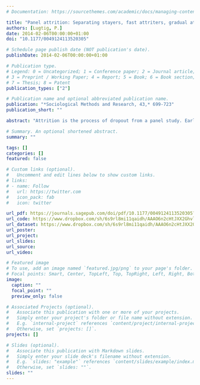 ```yaml
---
# Documentation: https://sourcethemes.com/academic/docs/managing-content/

title: "Panel attrition: Separating stayers, fast attriters, gradual attriters and lurkers"
authors: [Lugtig, P.]
date: 2014-02-06T00:00:00+01:00
doi: "10.1177/0049124113520305"

# Schedule page publish date (NOT publication's date).
publishDate: 2014-02-06T00:00:00+01:00

# Publication type.
# Legend: 0 = Uncategorized; 1 = Conference paper; 2 = Journal article;
# 3 = Preprint / Working Paper; 4 = Report; 5 = Book; 6 = Book section;
# 7 = Thesis; 8 = Patent
publication_types: ["2"]

# Publication name and optional abbreviated publication name.
publication: "*Sociological Methods and Research, 43,* 699-723"
publication_short: ""

abstract: "Attrition is the process of dropout from a panel study. Earlier studies into the determinants of attrition study respondents still in the survey and those who attrited at any given wave of data collection. In many panel surveys, the process of attrition is more subtle than being either in or out of the study. Respondents often miss out on one or more waves, but might return after that. They start off responding infrequently, but more often later in the course of the study. Using current analytical models, it is difficult to incorporate such response patterns in analyses of attrition. This article shows how to study attrition in a latent class framework. This allows the separation of different groups of respondents, that each follow a different and distinct process of attrition. Classifying attriting respondents enables us to formally test substantive theories of attrition and its effects on data accuracy more effectively."

# Summary. An optional shortened abstract.
summary: ""

tags: []
categories: []
featured: false

# Custom links (optional).
#   Uncomment and edit lines below to show custom links.
# links:
# - name: Follow
#   url: https://twitter.com
#   icon_pack: fab
#   icon: twitter

url_pdf: https://journals.sagepub.com/doi/pdf/10.1177/0049124113520305?casa_token=y3tQSNbKY84AAAAA:QNVXVN0EslmUSGmwimwLjJrNrB8DCpTpndvZSv7a1O933NBfwi-JW4fq5HgompGMOwLp_n633sih
url_code: https://www.dropbox.com/sh/6s9rl8mi11qaidh/AAAO6n2cHtJXX2GhvlVei6gda?dl=0
url_dataset: https://www.dropbox.com/sh/6s9rl8mi11qaidh/AAAO6n2cHtJXX2GhvlVei6gda?dl=0
url_poster:
url_project:
url_slides:
url_source:
url_video:

# Featured image
# To use, add an image named `featured.jpg/png` to your page's folder. 
# Focal points: Smart, Center, TopLeft, Top, TopRight, Left, Right, BottomLeft, Bottom, BottomRight.
image:
  caption: ""
  focal_point: ""
  preview_only: false

# Associated Projects (optional).
#   Associate this publication with one or more of your projects.
#   Simply enter your project's folder or file name without extension.
#   E.g. `internal-project` references `content/project/internal-project/index.md`.
#   Otherwise, set `projects: []`.
projects: []

# Slides (optional).
#   Associate this publication with Markdown slides.
#   Simply enter your slide deck's filename without extension.
#   E.g. `slides: "example"` references `content/slides/example/index.md`.
#   Otherwise, set `slides: ""`.
slides: ""
---
```

